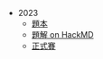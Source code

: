 -   2023
    -   [題本](https://sorahisa-rank.github.io/sh-yphs/2023/problems.pdf)
    -   [題解 on HackMD](https://hackmd.io/@HNO2/SJHb2Qi1a)
    -   [正式賽](https://sorahisa-rank.github.io/sh-yphs/2023/ranking/)